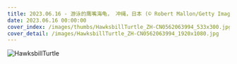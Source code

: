 ```yaml
---
title: 2023.06.16 - 游泳的鹰嘴海龟， 冲绳，日本 (© Robert Mallon/Getty Images)
date: 2023.06.16 00:00:00
cover_index: /images/thumbs/HawksbillTurtle_ZH-CN0562063994_533x300.jpg
cover_detail: /images/HawksbillTurtle_ZH-CN0562063994_1920x1080.jpg
---
```


![HawksbillTurtle](/images/HawksbillTurtle_ZH-CN0562063994_1920x1080.jpg)
